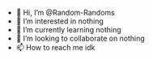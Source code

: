 - 👋 Hi, I’m @Random-Randoms
- 👀 I’m interested in nothing
- 🌱 I’m currently learning nothing
- 💞️ I’m looking to collaborate on nothing
- 📫 How to reach me idk

<!---
Random-Randoms/Random-Randoms is a ✨ special ✨ repository because its `README.md` (this file) appears on your GitHub profile.
You can click the Preview link to take a look at your changes.
--->
